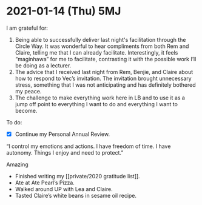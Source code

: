 # 2021-01-14 (Thu) 5MJ

I am grateful for:

1. Being able to successfully deliver last night's facilitation through the Circle Way. It was wonderful to hear compliments from both Rem and Claire, telling me that I can already facilitate. Interestingly, it feels “maginhawa” for me to facilitate, contrasting it with the possible work I’ll be doing as a lecturer.
2. The advice that I received last night from Rem, Benjie, and Claire about how to respond to Vec’s invitation. The invitation brought unnecessary stress, something that I was not anticipating and has definitely bothered my peace.
3. The challenge to make everything work here in LB and to use it as a jump off point to everything I want to do and everything I want to become.

To do:

- [x] Continue my Personal Annual Review.

“I control my emotions and actions. I have freedom of time. I have autonomy. Things I enjoy and need to protect.”

Amazing

- Finished writing my [[private/2020 gratitude list]].
- Ate at Ate Pearl’s Pizza.
- Walked around UP with Lea and Claire.
- Tasted Claire’s white beans in sesame oil recipe.

